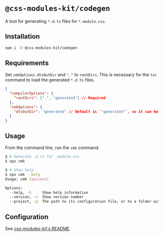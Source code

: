 # `@css-modules-kit/codegen`

A tool for generating `*.d.ts` files for `*.module.css`.

## Installation

```bash
npm i -D @css-modules-kit/codegen
```

## Requirements

Set `cmkOptions.dtsOutDir` and `"."` to `rootDirs`. This is necessary for the `tsc` command to load the generated `*.d.ts` files.

```json
{
  "compilerOptions": {
    "rootDirs": [".", "generated"] // Required
  },
  "cmkOptions": {
    "dtsOutDir": "generated" // Default is `"generated"`, so it can be omitted
  }
}
```

## Usage

From the command line, run the `cmk` command.

```bash
$ # Generate .d.ts for .module.css
$ npx cmk

$ # Show help
$ npx cmk --help
Usage: cmk [options]

Options:
  --help, -h     Show help information
  --version, -v  Show version number
  --project, -p  The path to its configuration file, or to a folder with a 'tsconfig.json'.
```

## Configuration

See [css-modules-kit's README](https://github.com/mizdra/css-modules-kit?tab=readme-ov-file#configuration).
